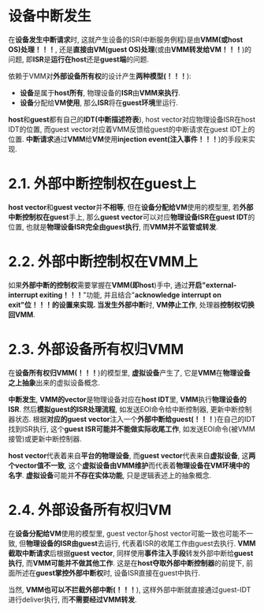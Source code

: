 
# 设备中断发生

在**设备发生中断请求**时, 这就产生设备的ISR(中断服务例程)是由**VMM(或host OS)处理！！！**, 还是**直接由VM(guest OS)处理**(或由**VMM转发给VM！！！**)的问题, 即**ISR**是**运行在host**还是**guest端**的问题.

依赖于VMM对**外部设备所有权**的设计产生**两种模型(！！！**):

- **设备**是属于**host所有**, 物理设备的**ISR**由**VMM来执行**.
- **设备**分配给**VM使用**, 那么**ISR**将在**guest环境**里运行.

**host**和**guest**都有自己的**IDT(中断描述符表**), host vector对应物理设备ISR在host IDT的位置, 而guest vector对应着VMM反馈给guest的中断请求在guest IDT上的位置. **中断请求**通过**VMM**给**VM**使用**injection event(注入事件！！！**)的手段来实现.

# 2.1. 外部中断控制权在guest上

**host vector**和**guest vector**并**不相等**, 但在**设备分配给VM**使用的模型里, 若**外部中断控制权在guest**手上, 那么**guest vector**可以对应**物理设备ISR在guest IDT**的位置, 也就是**物理设备ISR完全由guest执行**, 而**VMM并不监管或转发**.

# 2.2. 外部中断控制权在VMM上

如果**外部中断的控制权**需要掌握在**VMM(即host**)手中, 通过**开启"external\-interrupt exiting！！！**"功能, 并且结合"**acknowledge interrupt on exit"位！！！**的设置来实现. 当发生**外部中断**时, **VM停止工作**, 处理器**控制权切换回VMM**.

# 2.3. 外部设备所有权归VMM

在**设备所有权归VMM(！！！**)的模型里, **虚拟设备**产生了, 它是**VMM**在**物理设备之上抽象**出来的虚拟设备概念. 

**中断发生**, **VMM的vector**是物理设备对应在**host IDT**里, **VMM**执行**物理设备的ISR**. 然后**模拟guest的ISR处理流程**, 如发送EOI命令给中断控制器, 更新中断控制器状态. 根据**对应的guest vector**注入一个**外部中断给guest(！！！**)在自己的IDT找到ISR执行, 这个**guest ISR可能并不能做实际收尾工作**, 如发送EOI命令(被VMM接管)或更新中断控制器.

**host vector**代表着来自**平台的物理设备**, 而**guest vector**代表来自**虚拟设备**, 这**两个vector值不一致**, 这个**虚拟设备由VMM维护**而代表着**物理设备在VM环境中的名字**. **虚拟设备**可能并**不存在实体功能**, 只是逻辑表述上的抽象概念.

# 2.4. 外部设备所有权归VM

在**设备分配给VM**使用的模型里, guest vector与host vector可能一致也可能不一致, 但**物理设备的ISR由guest**去运行, 代表着ISR的收尾工作由guest去执行. **VMM截取中断请求**后根据**guest vector**, 同样使用**事件注入手段**转发外部中断给**guest执行**, 而**VMM可能并不做其他工作**. 这是在**host夺取外部中断控制器**的前提下, 前面所述在**guest掌控外部中断权**时, 设备ISR直接在guest中执行.

当然, **VMM也可以不拦截外部中断(！！！**), 这样外部中断就直接通过guest\-IDT进行deliver执行, 而**不需要经过VMM转发**.
